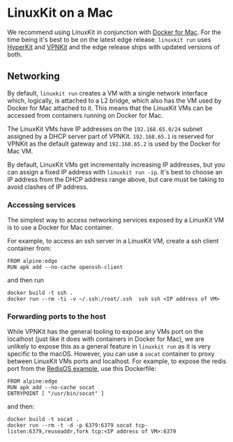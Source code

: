 # LinuxKit on a Mac

We recommend using LinuxKit in conjunction with
[Docker for Mac](https://docs.docker.com/docker-for-mac/install/). For
the time being it's best to be on the latest edge release. `linuxkit
run` uses [HyperKit](https://github.com/moby/hyperkit) and
[VPNKit](https://github.com/moby/vpnkit) and the edge release ships
with updated versions of both.

## Networking

By default, `linuxkit run` creates a VM with a single network
interface which, logically, is attached to a L2 bridge, which also has
the VM used by Docker for Mac attached to it. This means that the LinuxKit
VMs can be accessed from containers running on Docker for Mac.

The LinuxKit VMs have IP addresses on the `192.168.65.0/24` subnet
assigned by a DHCP server part of VPNKit. `192.168.65.1` is reserved
for VPNKit as the default gateway and `192.168.65.2` is used by the
Docker for Mac VM.

By default, LinuxKit VMs get incrementally increasing IP addresses, but you can assign a fixed IP address with `linuxkit run -ip`. It's best to choose an IP address from the DHCP address range above, but care must be taking to avoid clashes of IP address.

### Accessing services

The simplest way to access networking services exposed by a LinuxKit VM is to use a Docker for Mac container.

For example, to access an ssh server in a LinuxKit VM, create a ssh client container from:
```
FROM alpine:edge
RUN apk add --no-cache openssh-client
```
and then run
```
docker build -t ssh .
docker run --rm -ti -v ~/.ssh:/root/.ssh  ssh ssh <IP address of VM>
```


### Forwarding ports to the host

While VPNKit has the general tooling to expose any VMs port on the
localhost (just like it does with containers in Docker for Mac), we
are unlikely to expose this as a general feature in `linuxkit run` as
it is very specific to the macOS. However, you can use a `socat` container to proxy between LinuxKit VMs ports and localhost.  For example, to expose the redis port from the [RedisOS example](../examples/redis-os.yml), use this Dockerfile:
```
FROM alpine:edge
RUN apk add --no-cache socat
ENTRYPOINT [ "/usr/bin/socat" ]
```
and then:
```
docker build -t socat .
docker run --rm -t -d -p 6379:6379 socat tcp-listen:6379,reuseaddr,fork tcp:<IP address of VM>:6379
```

